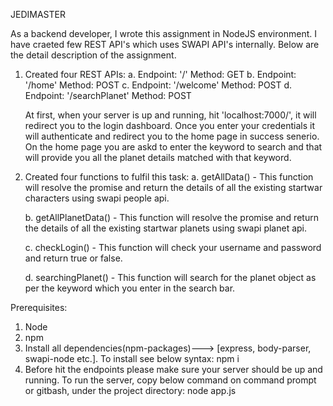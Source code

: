 JEDIMASTER

As a backend developer, I wrote this assignment in NodeJS environment.
I have craeted few REST API's which uses SWAPI API's internally. Below are the detail description of the assignment.
1. Created four REST APIs:
    a.  Endpoint: '/'
        Method: GET
    b.  Endpoint: '/home'
        Method: POST
    c.  Endpoint: '/welcome'
        Method: POST
    d.  Endpoint: '/searchPlanet'
        Method: POST

    At first, when your server is up and running, hit 'localhost:7000/', it will redirect you to the login dashboard. Once you enter your credentials it will authenticate and redirect you to the home page in success senerio.
    On the home page you are askd to enter the keyword to search and that will provide you all the planet details matched with that keyword.

2. Created four functions to fulfil this task:
    a.  getAllData() - This function will resolve the promise and return the details of all the existing startwar characters using swapi people api.

    b.  getAllPlanetData() - This function will resolve the promise and return the details of all the existing startwar planets using swapi planet api.

    c.  checkLogin() - This function will check your username and password and return true or false.

    d.  searchingPlanet() - This function will search for the planet object as per the keyword which you enter in the search bar.

Prerequisites:
1. Node
2. npm
3. Install all dependencies(npm-packages)---> [express, body-parser, swapi-node etc.].
	To install see below syntax:
	npm i <npm-package name>
4. Before hit the endpoints please make sure your server should be up and running. To run the server, copy below command on command prompt or gitbash, under the project directory:
	node app.js